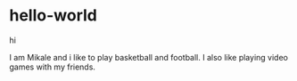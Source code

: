 # hello-world

hi 

I am Mikale and i like to play basketball and football.
I also like playing video games with my friends.
